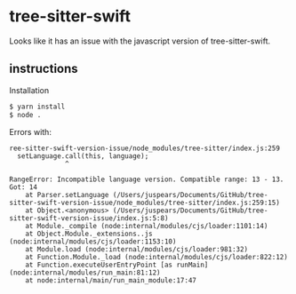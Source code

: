 # tree-sitter-swift

Looks like it has an issue with the javascript version of tree-sitter-swift.

## instructions

Installation

```sh
$ yarn install
$ node .
```

Errors with:

```
ree-sitter-swift-version-issue/node_modules/tree-sitter/index.js:259
  setLanguage.call(this, language);
              ^

RangeError: Incompatible language version. Compatible range: 13 - 13. Got: 14
    at Parser.setLanguage (/Users/juspears/Documents/GitHub/tree-sitter-swift-version-issue/node_modules/tree-sitter/index.js:259:15)
    at Object.<anonymous> (/Users/juspears/Documents/GitHub/tree-sitter-swift-version-issue/index.js:5:8)
    at Module._compile (node:internal/modules/cjs/loader:1101:14)
    at Object.Module._extensions..js (node:internal/modules/cjs/loader:1153:10)
    at Module.load (node:internal/modules/cjs/loader:981:32)
    at Function.Module._load (node:internal/modules/cjs/loader:822:12)
    at Function.executeUserEntryPoint [as runMain] (node:internal/modules/run_main:81:12)
    at node:internal/main/run_main_module:17:47

```
